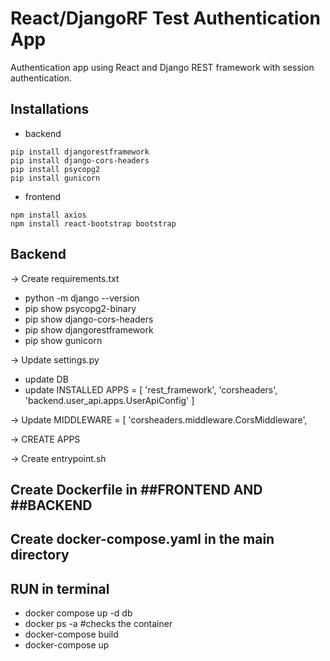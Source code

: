 # React/DjangoRF Test Authentication App

Authentication app using React and Django REST framework with session authentication.

## Installations

* backend
```
pip install djangorestframework
pip install django-cors-headers
pip install psycopg2
pip install gunicorn
```
* frontend
```
npm install axios
npm install react-bootstrap bootstrap
```
## Backend
-> Create requirements.txt
 - python -m django --version
 - pip show psycopg2-binary
 - pip show django-cors-headers
 - pip show djangorestframework
 - pip show gunicorn
   
-> Update settings.py
 - update DB
 - update INSTALLED APPS = [
   'rest_framework',
    'corsheaders',
    'backend.user_api.apps.UserApiConfig'
   ]
   
 -> Update MIDDLEWARE = [
   'corsheaders.middleware.CorsMiddleware',
   
   
-> CREATE APPS

-> Create entrypoint.sh

## Create Dockerfile in ##FRONTEND AND ##BACKEND
## Create docker-compose.yaml in the main directory
## RUN in terminal
   - docker compose up -d db
   - docker ps -a #checks the container
   - docker-compose build
   - docker-compose up
   
   
   
   



